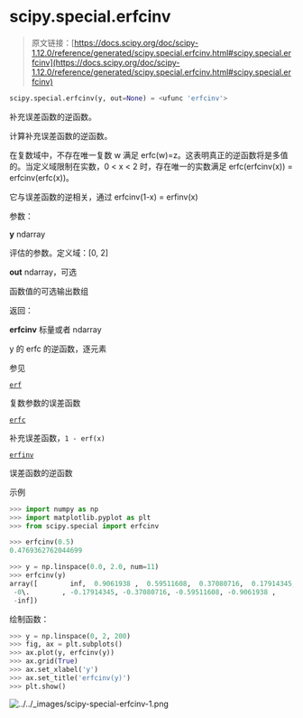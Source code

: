 # scipy.special.erfcinv

> 原文链接：[https://docs.scipy.org/doc/scipy-1.12.0/reference/generated/scipy.special.erfcinv.html#scipy.special.erfcinv](https://docs.scipy.org/doc/scipy-1.12.0/reference/generated/scipy.special.erfcinv.html#scipy.special.erfcinv)

```py
scipy.special.erfcinv(y, out=None) = <ufunc 'erfcinv'>
```

补充误差函数的逆函数。

计算补充误差函数的逆函数。

在复数域中，不存在唯一复数 w 满足 erfc(w)=z。这表明真正的逆函数将是多值的。当定义域限制在实数，0 < x < 2 时，存在唯一的实数满足 erfc(erfcinv(x)) = erfcinv(erfc(x))。

它与误差函数的逆相关，通过 erfcinv(1-x) = erfinv(x)

参数：

**y** ndarray

评估的参数。定义域：[0, 2]

**out** ndarray，可选

函数值的可选输出数组

返回：

**erfcinv** 标量或者 ndarray

y 的 erfc 的逆函数，逐元素

参见

[`erf`](https://docs.scipy.org/doc/scipy-1.12.0/reference/generated/scipy.special.erf.html#scipy.special.erf "scipy.special.erf")

复数参数的误差函数

[`erfc`](https://docs.scipy.org/doc/scipy-1.12.0/reference/generated/scipy.special.erfc.html#scipy.special.erfc "scipy.special.erfc")

补充误差函数，`1 - erf(x)`

[`erfinv`](https://docs.scipy.org/doc/scipy-1.12.0/reference/generated/scipy.special.erfinv.html#scipy.special.erfinv "scipy.special.erfinv")

误差函数的逆函数

示例

```py
>>> import numpy as np
>>> import matplotlib.pyplot as plt
>>> from scipy.special import erfcinv 
```

```py
>>> erfcinv(0.5)
0.4769362762044699 
```

```py
>>> y = np.linspace(0.0, 2.0, num=11)
>>> erfcinv(y)
array([        inf,  0.9061938 ,  0.59511608,  0.37080716,  0.17914345,
 -0\.        , -0.17914345, -0.37080716, -0.59511608, -0.9061938 ,
 -inf]) 
```

绘制函数：

```py
>>> y = np.linspace(0, 2, 200)
>>> fig, ax = plt.subplots()
>>> ax.plot(y, erfcinv(y))
>>> ax.grid(True)
>>> ax.set_xlabel('y')
>>> ax.set_title('erfcinv(y)')
>>> plt.show() 
```

![../../_images/scipy-special-erfcinv-1.png](../Images/cb604a4976157c9fcb7f6925b35e2c73.png)
